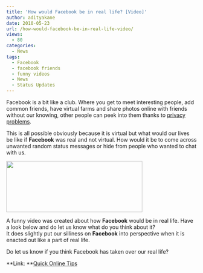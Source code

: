 ```yaml
---
title: 'How would Facebook be in real life? [Video]'
author: adityakane
date: 2010-05-23
url: /how-would-facebook-be-in-real-life-video/
views:
  - 80
categories:
  - News
tags:
  - Facebook
  - facebook friends
  - funny videos
  - News
  - Status Updates
---
```

Facebook is a bit like a club. Where you get to meet interesting people, add common friends, have virtual farms and share photos online with friends without our knowing, other people can peek into them thanks to <a href="http://fbknol.com/2010/05/19/reclaimprivacy-scan-your-facebook-privacy-level-settings/" onclick="_gaq.push(['_trackEvent', 'outbound-article', 'http://fbknol.com/2010/05/19/reclaimprivacy-scan-your-facebook-privacy-level-settings/', 'privacy problems']);" >privacy problems</a>.

This is all possible obviously because it is virtual but what would our lives be like if **Facebook** was real and not virtual. How would it be to come across unwanted random status messages or hide from people who wanted to chat with us.

<a href="http://fbknol.com/2009/11/30/44-most-commonly-used-shotrformsabbreviations-while-chatting-on-facebook/facebook_logo_large/" onclick="_gaq.push(['_trackEvent', 'outbound-article', 'http://fbknol.com/2009/11/30/44-most-commonly-used-shotrformsabbreviations-while-chatting-on-facebook/facebook_logo_large/', '']);" rel="attachment wp-att-778"><img class="size-full  alignnone wp-image-53648" src="http://cdn.devilsworkshop.org/files/2009/11/facebook_logo_large.jpg" alt="" width="360" height="135" /></a>

A funny video was created about how **Facebook** would be in real life. Have a look below and do let us know what do you think about it?  
It does slightly put our silliness on **Facebook** into perspective when it is enacted out like a part of real life.

Do let us know if you think Facebook has taken over our real life?

**Link: **<a href="http://www.quickonlinetips.com/archives/2010/05/facebook-real-life-video/" onclick="_gaq.push(['_trackEvent', 'outbound-article', 'http://www.quickonlinetips.com/archives/2010/05/facebook-real-life-video/', 'Quick Online Tips']);" >Quick Online Tips</a>
